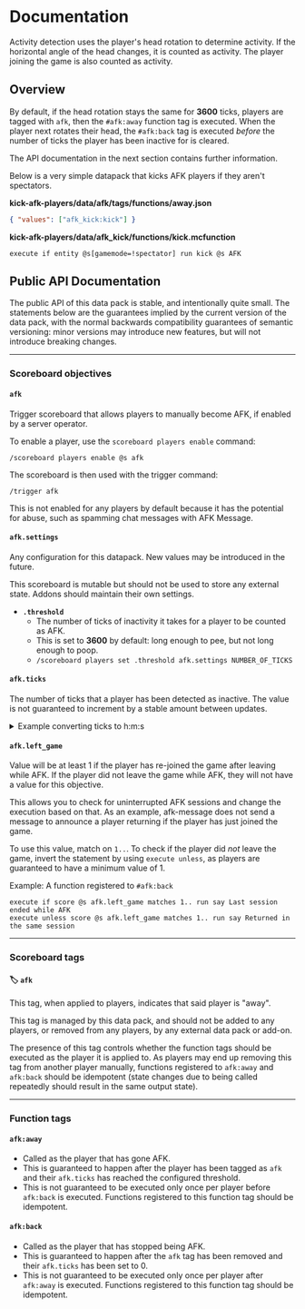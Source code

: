 # Documentation

Activity detection uses the player's head rotation to determine activity. If the
horizontal angle of the head changes, it is counted as activity. The player
joining the game is also counted as activity.

## Overview

By default, if the head rotation stays the same for **3600** ticks, players are
tagged with `afk`, then the `#afk:away` function tag is executed. When the
player next rotates their head, the `#afk:back` tag is executed _before_ the
number of ticks the player has been inactive for is cleared.

The API documentation in the next section contains further information.

Below is a very simple datapack that kicks AFK players if they aren't
spectators.

**kick-afk-players/data/afk/tags/functions/away.json**

```json
{ "values": ["afk_kick:kick"] }
```

**kick-afk-players/data/afk_kick/functions/kick.mcfunction**

```mcfunction
execute if entity @s[gamemode=!spectator] run kick @s AFK
```

## Public API Documentation

The public API of this data pack is stable, and intentionally quite small. The
statements below are the guarantees implied by the current version of the data
pack, with the normal backwards compatibility guarantees of semantic versioning:
minor versions may introduce new features, but will not introduce breaking
changes.

---

### Scoreboard objectives

#### `afk`

Trigger scoreboard that allows players to manually become AFK, if enabled by a
server operator.

To enable a player, use the `scoreboard players enable` command:

```mcfunction
/scoreboard players enable @s afk
```

The scoreboard is then used with the trigger command:

```mcfunction
/trigger afk
```

This is not enabled for any players by default because it has the potential for
abuse, such as spamming chat messages with AFK Message.

#### `afk.settings`

Any configuration for this datapack. New values may be introduced in the future.

This scoreboard is mutable but should not be used to store any external state.
Addons should maintain their own settings.

- **`.threshold`**
  - The number of ticks of inactivity it takes for a player to be counted as
    AFK.
  - This is set to **3600** by default: long enough to pee, but not long enough
    to poop.
  - `/scoreboard players set .threshold afk.settings NUMBER_OF_TICKS`

#### `afk.ticks`

The number of ticks that a player has been detected as inactive. The value is
not guaranteed to increment by a stable amount between updates.

<details>
<summary>Example converting ticks to h:m:s</summary>

The example below converts the time inactive to hours, minutes, and seconds. To
get the _total_ number for any of these values, remove the modulo operation.

```mcfunction
scoreboard objectives add constant dummy
scoreboard players set #hour constant 72000
scoreboard players set #minute constant 1200
scoreboard players set #second constant 20

scoreboard objectives add hours_inactive dummy
scoreboard objectives add minutes_inactive dummy
scoreboard objectives add seconds_inactive dummy

# Get the total number of hours
scoreboard players operation @s hours_inactive = @s afk.ticks
scoreboard players operation @s hours_inactive /= #hour constant

# Get the number of minutes within an hour
scoreboard players operation @s minutes_inactive = @s afk.ticks
scoreboard players operation @s minutes_inactive %= #hour constant
scoreboard players operation @s minutes_inactive /= #minute constant

# Get the number of seconds within a minute, e.g. if inactive for
# 3m21s, the value will be 21.
scoreboard players operation @s minute_seconds_inactive = @s afk.ticks
scoreboard players operation @s minute_seconds_inactive %= #minute constant
scoreboard players operation @s minute_seconds_inactive /= #second constant
```

</details>

#### `afk.left_game`

Value will be at least 1 if the player has re-joined the game after leaving
while AFK. If the player did not leave the game while AFK, they will not have a
value for this objective.

This allows you to check for uninterrupted AFK sessions and change the execution
based on that. As an example, afk-message does not send a message to announce a
player returning if the player has just joined the game.

To use this value, match on `1..`. To check if the player did _not_ leave the
game, invert the statement by using `execute unless`, as players are guaranteed
to have a minimum value of 1.

Example: A function registered to `#afk:back`

```mcfunction
execute if score @s afk.left_game matches 1.. run say Last session ended while AFK
execute unless score @s afk.left_game matches 1.. run say Returned in the same session
```

---

### Scoreboard tags

#### 🏷️ `afk`

This tag, when applied to players, indicates that said player is "away".

This tag is managed by this data pack, and should not be added to any players,
or removed from any players, by any external data pack or add-on.

The presence of this tag controls whether the function tags should be executed
as the player it is applied to. As players may end up removing this tag from
another player manually, functions registered to `afk:away` and `afk:back`
should be idempotent (state changes due to being called repeatedly should result
in the same output state).

---

### Function tags

#### `afk:away`

- Called as the player that has gone AFK.
- This is guaranteed to happen after the player has been tagged as `afk` and
  their `afk.ticks` has reached the configured threshold.
- This is not guaranteed to be executed only once per player before `afk:back`
  is executed. Functions registered to this function tag should be idempotent.

#### `afk:back`

- Called as the player that has stopped being AFK.
- This is guaranteed to happen after the `afk` tag has been removed and their
  `afk.ticks` has been set to 0.
- This is not guaranteed to be executed only once per player after `afk:away` is
  executed. Functions registered to this function tag should be idempotent.
